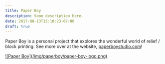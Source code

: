 ```yaml
---
title: Paper Boy
description: Some description here.
date: 2017-08-13T15:10:23-07:00
draft: true
---
```


Paper Boy is a personal project that explores the wonderful world of relief / block printing. See more over at the website, <a href="http://paperboystudio.com" target="_blank">paperboystudio.com</a>!

<a href="http://paperboystudio.com" target="_blank">
    ![Paper Boy](/img/paperboy/paper-boy-logo.png)
</a>
